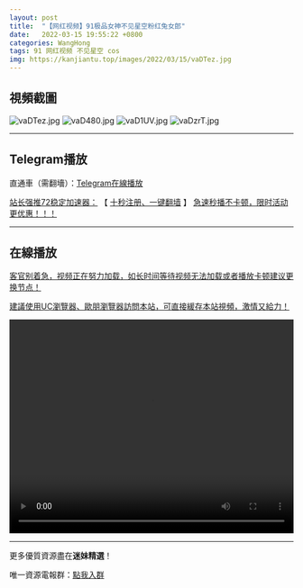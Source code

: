 ```yaml
---
layout: post
title:  "【网红视频】91极品女神不见星空粉红兔女郎"
date:   2022-03-15 19:55:22 +0800
categories: WangHong
tags: 91 网红视频 不见星空 cos
img: https://kanjiantu.top/images/2022/03/15/vaDTez.jpg
---
```



## 視頻截圖

![vaDTez.jpg](https://kanjiantu.top/images/2022/03/15/vaDTez.jpg)
![vaD480.jpg](https://kanjiantu.top/images/2022/03/15/vaD480.jpg)
![vaD1UV.jpg](https://kanjiantu.top/images/2022/03/15/vaD1UV.jpg)
![vaDzrT.jpg](https://kanjiantu.top/images/2022/03/15/vaDzrT.jpg)

* * *
## Telegram播放

直通車（需翻墻）：[Telegram在線播放](https://t.me/mimeijingxuan/50)

<u>站长强推72稳定加速器：</u> 【 [十秒注册、一键翻墙](https://www.mimei.blog/skip/vpn.html) 】
<u>  急速秒播不卡顿，限时活动更优惠！！！</u>
* * *
## 在線播放
<u>客官别着急，视频正在努力加载，如长时间等待视频无法加载或者播放卡顿建议更换节点！</u>

<u>建議使用UC瀏覽器、歐朋瀏覽器訪問本站，可直接緩存本站視頻，激情又給力！</u>
<center><video src="https://cdn.publer.io/uploads/videos/6245d742db2797343b24904e/001b29d20dc0e1e12c5afb8e8553716d.mp4" width="100%" height="380px"  controls="controls"></video></center>

* * *
更多優質資源盡在**迷妹精選**！

唯一資源電報群：[點我入群](https://t.me/mimeijingxuan)


